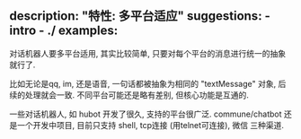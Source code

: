 description: "特性: 多平台适应"
suggestions:
    - intro
    - ./
examples:
---

对话机器人要多平台适用, 其实比较简单, 只要对每个平台的消息进行统一的抽象就行了.

比如无论是qq, im, 还是语音, 一句话都被抽象为相同的 "textMessage" 对象, 后续的处理就会一致. 不同平台可能还是略有差别, 但核心功能是互通的.

一些对话机器人, 如 hubot 开发了很久, 支持的平台很广泛. commune/chatbot 还是一个开发中项目, 目前只支持 shell, tcp连接 (用telnet可连接), 微信 三种渠道.
